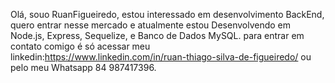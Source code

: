 

Olá, souo RuanFigueiredo, estou  interessado em desenvolvimento BackEnd, quero entrar nesse mercado e atualmente estou Desenvolvendo em Node.js, Express,
Sequelize, e Banco de Dados MySQL. para entrar em contato comigo é só acessar meu linkedin:https://www.linkedin.com/in/ruan-thiago-silva-de-figueiredo/
ou pelo meu Whatsapp 84 987417396.

